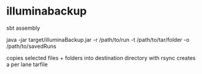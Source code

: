 illuminabackup
=============

sbt
assembly

java -jar target/illuminaBackup.jar -r /path/to/run -t /path/to/tar/folder -o /path/to/savedRuns

copies selected files + folders into destination directory with rsync
creates a per lane tarfile

